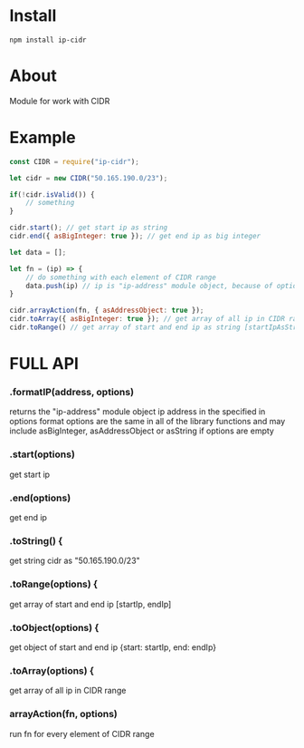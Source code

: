 # Install 
`npm install ip-cidr`

# About
Module for work with CIDR

# Example
```js
const CIDR = require("ip-cidr");

let cidr = new CIDR("50.165.190.0/23"); 

if(!cidr.isValid()) {
    // something 
}

cidr.start(); // get start ip as string
cidr.end({ asBigInteger: true }); // get end ip as big integer

let data = [];

let fn = (ip) => {
    // do something with each element of CIDR range    
    data.push(ip) // ip is "ip-address" module object, because of option asAddressObject is true 
}

cidr.arrayAction(fn, { asAddressObject: true });
cidr.toArray({ asBigInteger: true }); // get array of all ip in CIDR range as big integer;
cidr.toRange() // get array of start and end ip as string [startIpAsString, endIpAsString]

```

# FULL API
### .formatIP(address, options)
returns the "ip-address" module object ip address in the specified in options format
options are the same in all of the library functions and may include asBigInteger, asAddressObject or asString if options are empty

### .start(options)
get start ip

### .end(options)
get end ip

### .toString() {
get string cidr as "50.165.190.0/23"

### .toRange(options) {
get array of start and end ip [startIp, endIp]

### .toObject(options) {
get object of start and end ip {start: startIp, end: endIp}

### .toArray(options) {
get array of all ip in CIDR range

### arrayAction(fn, options)
run fn for every element of CIDR range



